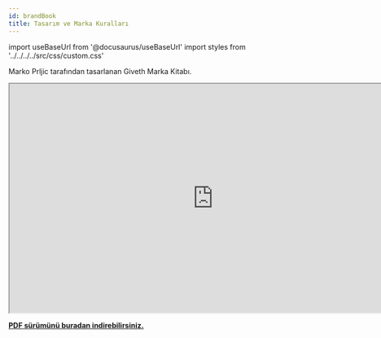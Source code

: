 ```yaml
---
id: brandBook
title: Tasarım ve Marka Kuralları
---
```

import useBaseUrl from '@docusaurus/useBaseUrl'
import styles from '../../../../src/css/custom.css'



Marko Prljic tarafından tasarlanan Giveth Marka Kitabı.

<iframe  width="800" height="450" src="https://www.figma.com/embed?embed_host=share&url=https%3A%2F%2Fwww.figma.com%2Fproto%2FbV3f7aLHK2pIs7tlzLGVgH%2FGiveth.io-Branding%3Fpage-id%3D387%253A0%26node-id%3D387%253A1%26viewport%3D255%252C254%252C0.03944773226976395%26scaling%3Dscale-down-width" allowfullscreen></iframe>

<a href="../../downloads/Giveth.io_Branding_23-May-2021-195534.pdf" download="GivethBrandBook.pdf" target="_blank" ><strong>PDF sürümünü buradan indirebilirsiniz.</strong></a>
